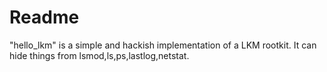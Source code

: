 # Readme
"hello_lkm" is a simple and hackish implementation of a LKM rootkit. It can hide things from lsmod,ls,ps,lastlog,netstat.
